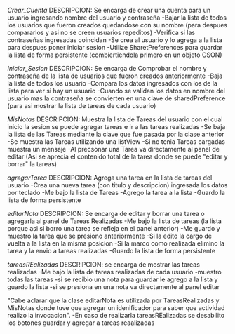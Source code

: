 *Crear_Cuenta*
      DESCRIPCION:
      Se encarga de crear una cuenta para un usuario ingresando nombre del usuario y contraseña 
      -Bajar la lista de todos los usuarios que fueron creados quedandose con su nombre
      (para despues compararlos y asi no se creen usuarios repeditos)
      -Verifica si las contraseñas ingresadas coincidan
      -Se crea al usuario y lo agrega a la lista para despues poner iniciar sesion
      -Utilize SharetPreferences para guardar la lista de forma persistente
      (combiertiendola primero en un objeto GSON)

*Iniciar_Sesion*
      DESCRIPCION:
      Se encarga de Comprobar el nombre y contraseña de la lista de usuarios que fueron creados anteriormente
      -Baja la lista de todos los usuario
      -Compara los datos ingresados con los de la lista para ver si hay un usuario
      -Cuando se validan los datos en nombre del usuario mas la contraseña se convierten en una clave de sharedPreference
      (para asi mostrar la lista de tareas de cada usuario)

*MisNotas*
      DESCRIPCION:
      Muestra la lista de Tareas del usuario con el cual inicio la sesion se puede agregar tareas e ir a las tareas realizadas
      -Se baja la lista de las Tareas mediante la clave que fue pasada por la clase anterior
      -Se muestra las Tareas utilizando una listView
      -Si no tenia Tareas cargadas muestra un mensaje
      -Al precsonar una Tarea va directamente al panel de editar
      (Asi se aprecia el contenido total de la tarea donde se puede "editar y borrar" la tareas)

*agregarTarea*
      DESCRIPCION:
      Agrega una tarea en la lista de tareas del usuario
      -Crea una nueva tarea (con titulo y descripcion) ingresada los datos por teclado
      -Me bajo la lista de Tareas
      -Agrego la tarea a la lista
      -Guardo la lista de forma persistente
      

*editarNota*
      DESCRIPCION:
      Se encarga de editar y borrar una tarea o agregarla al panel de Tareas Realizadas
      -Me bajo la lista de tareas
      (la lista porque asi si borro una tarea se refleja en el panel anterior)
      -Me guardo y muestro la tarea que se presiono anteriormente 
      -Si la edito la cargo de vuelta a la lista en la misma posicion
      -Si la marco como realizada elimino la tarea y la envio a tareas realizadas
      -Guardo la lista de forma persistente

*tareasREalizadas*
      DESCRIPCION:
      se encarga de mostrar las tareas realizadas 
      -Me bajo la lista de tareas realizadas de cada usuario
      -muestro todas las tareas
      -si se recibio una nota para guardar le agrego a la lista y guardo la lista
      -si se presiona en una nota va directamente al panel editar

"Cabe aclarar que la clase editarNota es utilizada por TareasRealizadas y MisNotas donde tuve que agregar un idenificador para saber
que actividad realizo la invocacion".
-En caso de realizarla tareasREalizadas se desabilito los botones guardar y agregar a tareas reaalizadas
